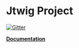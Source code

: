 # Jtwig Project

[![Gitter](https://badges.gitter.im/jtwig/jtwig.svg)](https://gitter.im/jtwig/jtwig?utm_source=badge&utm_medium=badge&utm_campaign=pr-badge)

**[Documentation](https://www.gitbook.com/book/jtwig/jtwig-reference-manual/details)**
